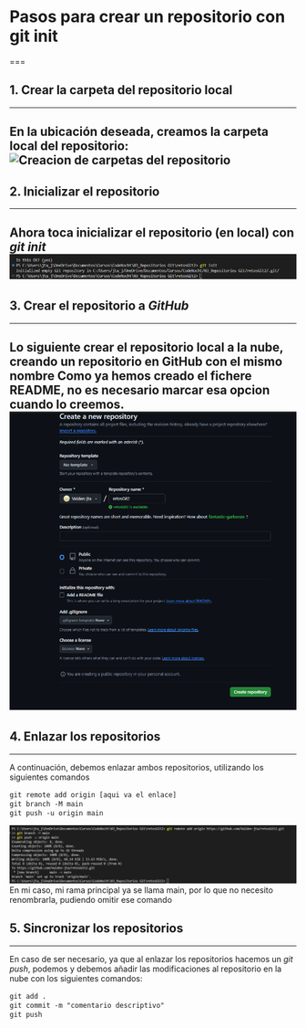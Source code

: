 # Pasos para crear un repositorio con **git init**
===
  
## 1. Crear la carpeta del repositorio local
---
  
En la ubicación deseada, creamos la carpeta local del repositorio:
![Creacion de carpetas del repositorio](./retos_2/1%20-%20Creación%20carpetas.png)
---
  
## 2. Inicializar el repositorio
---
  
Ahora toca inicializar el repositorio (en local) con _git init_
![git init](./retos_2/2%20-%20Inicializar%20repositorio.png)
---
  
## 3. Crear el repositorio a _GitHub_
---
  
Lo siguiente crear el repositorio local a la nube, creando un repositorio en GitHub con el mismo nombre
Como ya hemos creado el fichere README, no es necesario marcar esa opcion cuando lo creemos.
![Crear repositorio en GitHun](./retos_2/3%20-%20Crear%20repositorio%20en%20GitHub.png)
---
  
## 4. Enlazar los repositorios
---
  
A continuación, debemos enlazar ambos repositorios, utilizando los siguientes comandos
  
```
git remote add origin [aqui va el enlace]
git branch -M main
git push -u origin main
```
![Enlazar repositorios](./retos_2/4%20-%20Enlazar%20repositorios.png)
En mi caso, mi rama principal ya se llama main, por lo que no necesito renombrarla, pudiendo omitir ese comando
  
## 5. Sincronizar los repositorios
---

En caso de ser necesario, ya que al enlazar los repositorios hacemos un *git push*, podemos y debemos añadir
 las modificaciones al repositorio en la nube con los siguientes comandos:

```
git add .
git commit -m "comentario descriptivo"
git push
```
